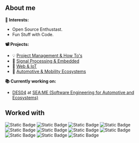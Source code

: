 ## About me
**👀 Interests:** <br>
- Open Source Enthustast. <br>
- Fun Stuff with Code. <br>

**📽 Projects:** <br>
- 💡 [Project Management & How To's](https://github.com/stars/kianwasabi/lists/how-to) <br>
- 🚦 [Signal Processing & Embedded](https://github.com/stars/kianwasabi/lists/signal-processing-embedded)<br>
- 📲 [Web & IoT](https://github.com/stars/kianwasabi/lists/web-iot-smart-home)<br>
- 🚋 [Automotive & Mobility Ecosystems](https://github.com/stars/kianwasabi/lists/automotive-ecosystems)<br>

**📚 Currently working on:** <br>
- [DES04](https://github.com/DES-Team-02/DES_4_PDC) 
at [SEA:ME (Software Engineering for Automotive and Ecosystems)](https://seame.space/)  <br>

## Worked with
<!-- ![Static Badge](https://img.shields.io/badge/Git-F050532.svg?style=flat&logo=git&logoColor=white) -->
![Static Badge](https://img.shields.io/badge/Github-181717.svg?style=flat&logo=github&logoColor=white)
![Static Badge](https://img.shields.io/badge/Docker-2496ED.svg?style=flat&logo=docker&logoColor=white)
![Static Badge](https://img.shields.io/badge/Linux-FCC624.svg?style=flat&logo=linux&logoColor=white)
![Static Badge](https://img.shields.io/badge/Arduino-00878F.svg?style=flat&logo=arduino&logoColor=white)
![Static Badge](https://img.shields.io/badge/RaspberriPi-A22846.svg?style=flat&logo=raspberrypi&logoColor=white)
![Static Badge](https://img.shields.io/badge/C-A8B9CC.svg?style=flat&logo=c&logoColor=white)
![Static Badge](https://img.shields.io/badge/C++-00599C.svg?style=flat&logo=c%2B%2B&logoColor=white)
![Static Badge](https://img.shields.io/badge/Makefile-A42E2B.svg?style=flat&logo=gnu&logoColor=white)
![Static Badge](https://img.shields.io/badge/Python-3776AB.svg?style=flat&logo=python&logoColor=white)
![Static Badge](https://img.shields.io/badge/HTML5-E34F26.svg?style=flat&logo=html5&logoColor=white)
![Static Badge](https://img.shields.io/badge/CSS3-1572B6.svg?style=flat&logo=css3&logoColor=white)
  
<!--
[![My Skills](https://skillicons.dev/icons?i=git,github,docker,linux,c,cpp,cmake,arduino,raspberrypi,python,html,css&perline=6)](https://skillicons.dev)
## Most used 
![Top Langs](https://github-readme-stats.vercel.app/api/top-langs/?username=kianwasabi&layout=compact&hide=Objective-C,Roff&langs_count=8)
-->
